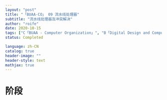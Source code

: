 ```yaml
---
layout: "post"
title: "「BUAA-CO」 09 流水线处理器"
subtitle: "流水线处理器及冲突解决"
author: "roife"
date: 2020-10-15
tags: ["C「BUAA - Computer Organization」", "B「Digital Design and Computer Architecture」", "BUAA", "计算机组成", "数字电路", "L「Verilog-HDL」"]
status: Completed

language: zh-CN
catalog: true
header-image: ""
header-style: text
mathjax: true
---
```


# 阶段

